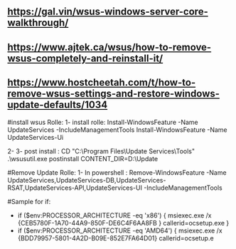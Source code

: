 ## https://gal.vin/wsus-windows-server-core-walkthrough/
## https://www.ajtek.ca/wsus/how-to-remove-wsus-completely-and-reinstall-it/
## https://www.hostcheetah.com/t/how-to-remove-wsus-settings-and-restore-windows-update-defaults/1034


#install wsus Rolle:
1- install rolle: 
      Install-WindowsFeature -Name UpdateServices -IncludeManagementTools
      Install-WindowsFeature -Name UpdateServices-Ui

2- 
3- post install :
      CD "C:\Program Files\Update Services\Tools"
      .\wsusutil.exe postinstall CONTENT_DIR=D:\Update

#Remove Update Rolle:
1- In powershell :
      Remove-WindowsFeature -Name UpdateServices,UpdateServices-DB,UpdateServices-RSAT,UpdateServices-API,UpdateServices-UI -IncludeManagementTools




#Sample for if:
* if ($env:PROCESSOR_ARCHITECTURE -eq 'x86') { msiexec.exe /x {CEB5780F-1A70-44A9-850F-DE6C4F6AA8FB } callerid=ocsetup.exe }
* if ($env:PROCESSOR_ARCHITECTURE -eq 'AMD64') { msiexec.exe /x {BDD79957-5801-4A2D-B09E-852E7FA64D01} callerid=ocsetup.e
